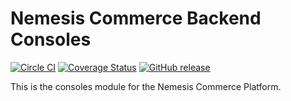 Nemesis Commerce Backend Consoles
===========
[![Circle CI](https://circleci.com/gh/nemesis-software/nemesis-consoles.svg?style=shield&circle-token=f6d35ac32cb61686bfac8a4b07f8c4349e1b0f03)](https://circleci.com/gh/paranoiabla/nemesis-consoles)
[![Coverage Status](http://img.shields.io/coveralls/paranoiabla/nemesis-consoles/master.svg)](https://coveralls.io/r/paranoiabla/nemesis-consoles?branch=master)
[![GitHub release](https://img.shields.io/github/release/nemesis-software/nemesis-consoles.svg)]()

This is the consoles module for the Nemesis Commerce Platform.
